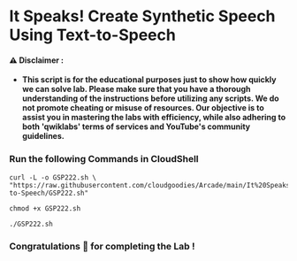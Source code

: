 #  It Speaks! Create Synthetic Speech Using Text-to-Speech


#### ⚠️ Disclaimer :
- **This script is for the educational purposes just to show how quickly we can solve lab. Please make sure that you have a thorough understanding of the instructions before utilizing any scripts. We do not promote cheating or  misuse of resources. Our objective is to assist you in mastering the labs with efficiency, while also adhering to both 'qwiklabs' terms of services and YouTube's community guidelines.**

### Run the following Commands in CloudShell 

```
curl -L -o GSP222.sh \
"https://raw.githubusercontent.com/cloudgoodies/Arcade/main/It%20Speaks%21%20Create%20Synthetic%20Speech%20Using%20Text-to-Speech/GSP222.sh"

chmod +x GSP222.sh        

./GSP222.sh

```

### Congratulations 🎉 for completing the Lab !

